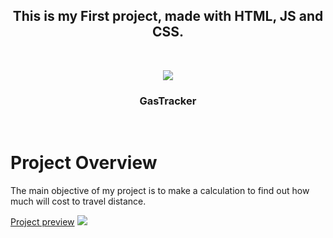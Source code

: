  <h2 align="center" dir="auto">
This is my First project, made with HTML, JS and CSS.</h2>
<br>
<p align="center" dir="auto">
<img src="https://raw.githubusercontent.com/BrunoMozer05/gas-tracker/main/img/icon.png">
</p>
<h3 align="center" tabindex="-1" dir="auto"></a>GasTracker</h3>  
 <br>
 <h1>Project Overview</h1>
  <p>The main objective of my project is to make a calculation to find out how much will cost to travel distance.</p>
  <a href="https://brunomozer05.github.io/gas-tracker/">Project preview<a>
<img src="https://raw.githubusercontent.com/brunomozer05/gas-tracker/main/img/gastracker.png">

